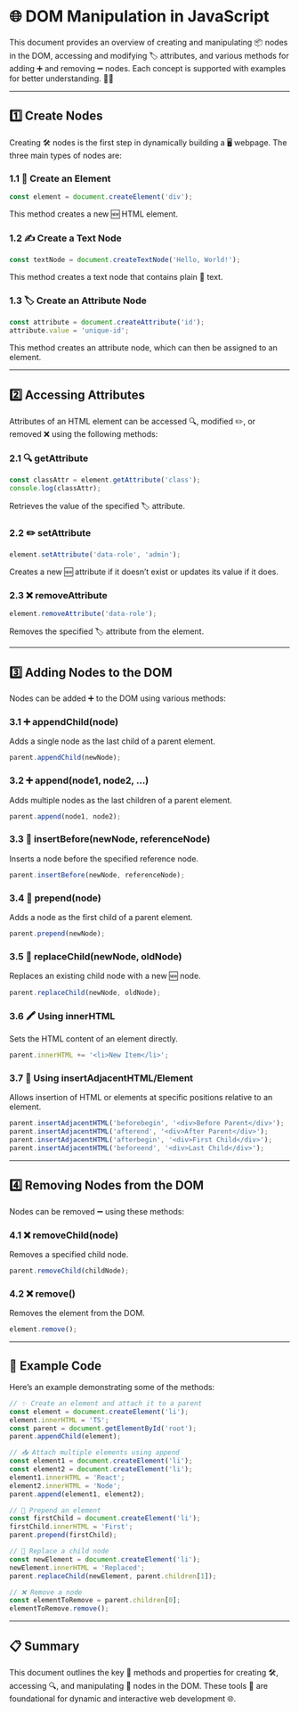 # 🌐 DOM Manipulation in JavaScript

This document provides an overview of creating and manipulating 📦 nodes in the DOM, accessing and modifying 🏷️ attributes, and various methods for adding ➕ and removing ➖ nodes. Each concept is supported with examples for better understanding. 🧑‍💻

---

## 1️⃣ Create Nodes
Creating 🛠️ nodes is the first step in dynamically building a 🖥️ webpage. The three main types of nodes are:

### 1.1 🎨 Create an Element
```javascript
const element = document.createElement('div');
```
This method creates a new 🆕 HTML element.

### 1.2 ✍️ Create a Text Node
```javascript
const textNode = document.createTextNode('Hello, World!');
```
This method creates a text node that contains plain 📝 text.

### 1.3 🏷️ Create an Attribute Node
```javascript
const attribute = document.createAttribute('id');
attribute.value = 'unique-id';
```
This method creates an attribute node, which can then be assigned to an element.

---

## 2️⃣ Accessing Attributes
Attributes of an HTML element can be accessed 🔍, modified ✏️, or removed ❌ using the following methods:

### 2.1 🔍 getAttribute
```javascript
const classAttr = element.getAttribute('class');
console.log(classAttr);
```
Retrieves the value of the specified 🏷️ attribute.

### 2.2 ✏️ setAttribute
```javascript
element.setAttribute('data-role', 'admin');
```
Creates a new 🆕 attribute if it doesn’t exist or updates its value if it does.

### 2.3 ❌ removeAttribute
```javascript
element.removeAttribute('data-role');
```
Removes the specified 🏷️ attribute from the element.

---

## 3️⃣ Adding Nodes to the DOM
Nodes can be added ➕ to the DOM using various methods:

### 3.1 ➕ appendChild(node)
Adds a single node as the last child of a parent element.
```javascript
parent.appendChild(newNode);
```

### 3.2 ➕ append(node1, node2, ...)
Adds multiple nodes as the last children of a parent element.
```javascript
parent.append(node1, node2);
```

### 3.3 📍 insertBefore(newNode, referenceNode)
Inserts a node before the specified reference node.
```javascript
parent.insertBefore(newNode, referenceNode);
```

### 3.4 🥇 prepend(node)
Adds a node as the first child of a parent element.
```javascript
parent.prepend(newNode);
```

### 3.5 🔄 replaceChild(newNode, oldNode)
Replaces an existing child node with a new 🆕 node.
```javascript
parent.replaceChild(newNode, oldNode);
```

### 3.6 🖍️ Using innerHTML
Sets the HTML content of an element directly.
```javascript
parent.innerHTML += '<li>New Item</li>';
```

### 3.7 🎯 Using insertAdjacentHTML/Element
Allows insertion of HTML or elements at specific positions relative to an element.
```javascript
parent.insertAdjacentHTML('beforebegin', '<div>Before Parent</div>');
parent.insertAdjacentHTML('afterend', '<div>After Parent</div>');
parent.insertAdjacentHTML('afterbegin', '<div>First Child</div>');
parent.insertAdjacentHTML('beforeend', '<div>Last Child</div>');
```

---

## 4️⃣ Removing Nodes from the DOM
Nodes can be removed ➖ using these methods:

### 4.1 ❌ removeChild(node)
Removes a specified child node.
```javascript
parent.removeChild(childNode);
```

### 4.2 ❌ remove()
Removes the element from the DOM.
```javascript
element.remove();
```

---

## 🔄 Example Code
Here’s an example demonstrating some of the methods:

```javascript
// ✨ Create an element and attach it to a parent
const element = document.createElement('li');
element.innerHTML = 'TS';
const parent = document.getElementById('root');
parent.appendChild(element);

// 📥 Attach multiple elements using append
const element1 = document.createElement('li');
const element2 = document.createElement('li');
element1.innerHTML = 'React';
element2.innerHTML = 'Node';
parent.append(element1, element2);

// 🥇 Prepend an element
const firstChild = document.createElement('li');
firstChild.innerHTML = 'First';
parent.prepend(firstChild);

// 🔄 Replace a child node
const newElement = document.createElement('li');
newElement.innerHTML = 'Replaced';
parent.replaceChild(newElement, parent.children[1]);

// ❌ Remove a node
const elementToRemove = parent.children[0];
elementToRemove.remove();
```

---

## 📋 Summary
This document outlines the key 🔑 methods and properties for creating 🛠️, accessing 🔍, and manipulating 🛞 nodes in the DOM. These tools 🧰 are foundational for dynamic and interactive web development 🌐.


